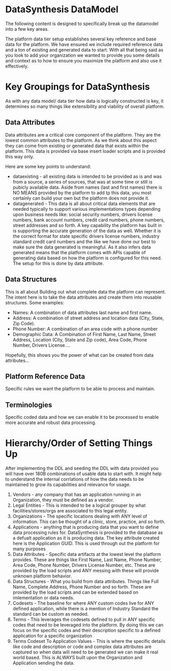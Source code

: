 # DataSynthesis DataModel
The following content is designed to specifically break up the datamodel into a few key areas.

The platform data tier setup establishes several key reference and base data for the platform. We 
have ensured we include required reference data and a ton of existing and generated data 
to start. With all that being said as you look to add your organization we wanted to provide you some details
and context as to how to ensure you maximize the platform and also use it effectively.

# Key Groupings for DataSynthesis
As with any data model/ data tier how data is logically constructed is key, it determines so many things like 
extensibility and viability of overall platform.

## Data Attributes
Data attributes are a critical core component of the platform. They are the lowest common attributes to the platform. 
As we think about this aspect they can come from existing or generated data that exists within the platform. This data 
is provided via base insert loader scripts and is provided this way only. 

Here are some key points to understand:
- dataexisting - all existing data is intended to be provided as is and was from a source, a series of sources, that 
was at some time or still is pubicly available data. Aside from names (last and first names) there is NO MEANS provided
by the platform to add tp this data, you most certainly can build your own but the platform does not provide it.
- datagenerated - This data is all about critical data elements that are needed typically to support various implementations 
types depending upon business needs like: social security numbers, drivers license numbers, bank account numbers, 
credit card numbers, phone numbers, street addresses and so forth. A key capability the platform has built in is supporting the accurate generation
of the data as well. Whether it is the correct format for state specific drivers license numbers, industry standard
credit card numbers and the like we have done our best to make sure the data generated is meaningful. As it also infers
data generated means that the platform comes with APIs capable of generating data based on how the platform is configured 
for this need. The setup for this is done by data attribute.

## Data Structures
This is all about Building out what complete data the platform can represent. The intent here is to take the data attributes
and create them into reusable structures. Some examples:
- Names: A combination of data attributes last name and first name.
- Address: A combination of street address and location data (City, State, Zip Code).
- Phone Number: A combination of an area code with a phone number
- Demographic Data: A Combination of First Name, Last Name, Street Address, Location (City, State and Zip code), Area Code,
Phone Number, Drivers License....

Hopefully, this shows you the power of what can be created from data attributes...

## Platform Reference Data
Specific rules we want the platform to be able to process and maintain.

## Terminologies
Specific coded data and how we can enable it to be processed to enable more accurate and robust data processing.

# Hierarchy/Order of Setting Things Up
After implementing the DDL and seeding the DDL with data provided you will have over 180B combinations
of usable data to start with. It might help to understand the internal corrlations of how the data needs to 
be maintained to grow its capabilities and relevance for usage.

1. Vendors - any company that has an application running in an Organization, they must be defined as a vendor.
2. Legal Entities - This is intended to be a logical grouper by what facilities/stores/orgs are associated to this legal entity.
3. Organizations - The specific locations dealing with ANY level of information. This can be thought of a clinic, store, practice, and so forth.
4. Applications - anything that is producing data that you want to define data processing rules
   for. DataSynthesis is provided to the database as a defualt application as it is producing data. The
   key attribute created here is the Application GUID. This is used through out the platform for many purposes
5. Data Attributes - Specific data artifacts at the lowest level the platform provides. These are things
   like First Name, Last Name, Phone Number, Area Code, Phone Number, Drivers License Number, etc. These are provided by the load scripts and ANY messing with these will provide unknown platform behavior.
6. Data Structures - What you build from data attributes. Things like Full Name, Complete Address, Phone Number
   and so forth. These are provided by the load scripts and can be extended based on imlementation or data needs.
7. Codesets - The baseline for where ANY custom codes live for ANY defined application, while there is a mention of Industry
   Standard the standard can be custom as needed.
8. Terms - This leverages the codesets defined to pull in ANY specific codes that need to be leveraged into the platform.
   By doing this we can focus on the specific codes and their description specific to a defined application for a specific
   organization
9. Terms Codeset To Application Values - This is where the specific details like code and description or code and complex data attributes are captured so when data
   will need to be generated we can make it real world based. This is ALWAYS built upon the Organization and Application sending the data.

